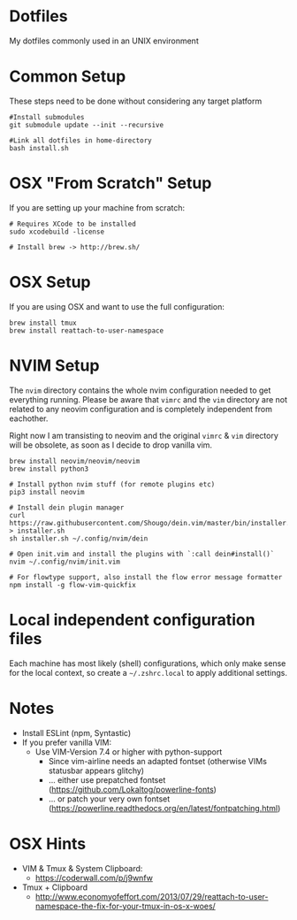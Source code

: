 Dotfiles
==========

My dotfiles commonly used in an UNIX environment

Common Setup
=======

These steps need to be done without considering any target platform

```
#Install submodules
git submodule update --init --recursive

#Link all dotfiles in home-directory
bash install.sh
```

OSX "From Scratch" Setup
=======

If you are setting up your machine from scratch:

```
# Requires XCode to be installed
sudo xcodebuild -license

# Install brew -> http://brew.sh/
```

OSX Setup
=======

If you are using OSX and want to use the full configuration:

```
brew install tmux
brew install reattach-to-user-namespace
```

NVIM Setup
=======

The `nvim` directory contains the whole nvim configuration needed to get
everything running. Please be aware that `vimrc` and the `vim` directory are not
related to any neovim configuration and is completely independent from
eachother.

Right now I am transisting to neovim and the original `vimrc` & `vim` directory
will be obsolete, as soon as I decide to drop vanilla vim.

```
brew install neovim/neovim/neovim
brew install python3

# Install python nvim stuff (for remote plugins etc)
pip3 install neovim 

# Install dein plugin manager
curl https://raw.githubusercontent.com/Shougo/dein.vim/master/bin/installer.sh > installer.sh
sh installer.sh ~/.config/nvim/dein

# Open init.vim and install the plugins with `:call dein#install()`
nvim ~/.config/nvim/init.vim

# For flowtype support, also install the flow error message formatter
npm install -g flow-vim-quickfix
```

Local independent configuration files
=======

Each machine has most likely (shell) configurations, which only make sense for the local context,
so create a `~/.zshrc.local` to apply additional settings. 

Notes
=====
* Install ESLint (npm, Syntastic)
* If you prefer vanilla VIM:
  * Use VIM-Version 7.4 or higher with python-support
	* Since vim-airline needs an adapted fontset (otherwise VIMs statusbar appears glitchy)
	 * ... either use prepatched fontset (https://github.com/Lokaltog/powerline-fonts)
	 * ... or patch your very own fontset (https://powerline.readthedocs.org/en/latest/fontpatching.html)


OSX Hints
=====

* VIM & Tmux & System Clipboard:
  * https://coderwall.com/p/j9wnfw
* Tmux + Clipboard
  * http://www.economyofeffort.com/2013/07/29/reattach-to-user-namespace-the-fix-for-your-tmux-in-os-x-woes/
